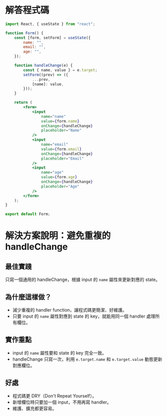 # 解答程式碼

```jsx
import React, { useState } from "react";

function Form() {
	const [form, setForm] = useState({
		name: "",
		email: "",
		age: "",
	});

	function handleChange(e) {
		const { name, value } = e.target;
		setForm((prev) => ({
			...prev,
			[name]: value,
		}));
	}

	return (
		<form>
			<input
				name="name"
				value={form.name}
				onChange={handleChange}
				placeholder="Name"
			/>
			<input
				name="email"
				value={form.email}
				onChange={handleChange}
				placeholder="Email"
			/>
			<input
				name="age"
				value={form.age}
				onChange={handleChange}
				placeholder="Age"
			/>
		</form>
	);
}

export default Form;
```

# 解決方案說明：避免重複的 handleChange

## 最佳實踐

只寫一個通用的 handleChange，根據 input 的 `name` 屬性來更新對應的 state。

## 為什麼這樣做？

- 減少重複的 handler function，讓程式碼更簡潔、好維護。
- 只要 input 的 `name` 屬性對應到 state 的 key，就能用同一個 handler 處理所有欄位。

## 實作重點

- input 的 `name` 屬性要和 state 的 key 完全一致。
- handleChange 只寫一次，利用 `e.target.name` 和 `e.target.value` 動態更新對應欄位。

## 好處

- 程式碼更 DRY（Don't Repeat Yourself）。
- 新增欄位時只要加一個 input，不用再寫 handler。
- 維護、擴充都更容易。
